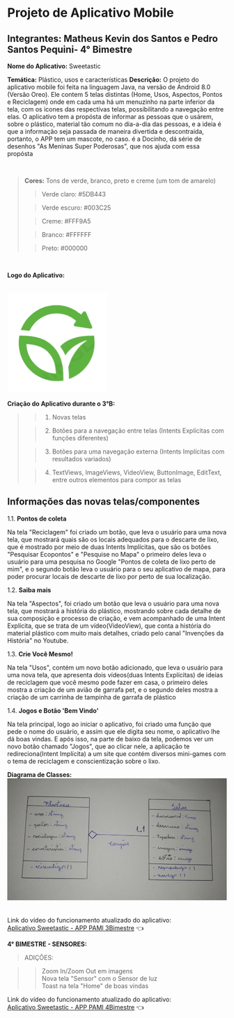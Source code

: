 # Projeto de Aplicativo Mobile
## Integrantes: Matheus Kevin dos Santos e Pedro Santos Pequini- 4° Bimestre

**Nome do Aplicativo:** Sweetastic

**Temática:** Plástico, usos e características
**Descrição:** O projeto do aplicativo mobile foi feita na linguagem Java, na versão de Android 8.0 (Versão Oreo). Ele contem 5 telas distintas 
(Home, Usos, Aspectos, Pontos e Reciclagem) onde em cada uma há um menuzinho na parte inferior da tela, com os icones das respectívas telas, 
possibilitando a navegação entre elas. O aplicativo tem a propósta de informar as pessoas que o usárem, sobre o plástico, material tão comum
no dia-a-dia das pessoas, e a ideia é que a informação seja passada de maneira divertida e descontraida, portanto, o APP tem um mascote, 
no caso. é a Docinho, dá série de desenhos "As Meninas Super Poderosas", que nos ajuda com essa propósta

<br>

> **Cores:** Tons de verde, branco, preto e creme (um tom de amarelo)
>> Verde claro: #5DB443
> 
>> Verde escuro: #003C25
> 
>> Creme: #FFF9A5
> 
>> Branco: #FFFFFF
>
>> Preto: #000000
<br>

**Logo do Aplicativo:**

<br>

  <img src="https://github.com/MKevin2/Sweetastic/blob/master/app/src/main/res/drawable/logo.png" width="230" height="230">
  
**Criação do Aplicativo durante o 3°B:**
>> 1. Novas telas
>
>> 2. Botões para a navegação entre telas (Intents Explícitas com funções diferentes)
>
>> 3. Botões para uma navegação externa (Intents Implícitas com resultados variados)
>
>> 4. TextViews, ImageViews, VideoView, ButtonImage, EditText, entre outros elementos para compor as telas

## Informações das novas telas/componentes
1.1. **Pontos de coleta** 
<p>
   Na tela "Reciclagem" foi criado um botão, que leva o usuário para uma nova tela, que mostrará quais são os locais adequados para o descarte de lixo, que é mostrado por meio de duas Intents Implícitas, que são os botões "Pesquisar Ecopontos" e "Pesquise no Mapa" o primeiro deles leva o usuário para uma pesquisa no Google "Pontos de coleta de lixo perto de mim", e o segundo botão leva o usuário para o seu aplicativo de mapa, para poder procurar locais de descarte de lixo por perto de sua localização.
</p>

1.2. **Saiba mais** 
<p>
  Na tela "Aspectos", foi criado um botão que leva o usuário para uma nova tela, que mostrará a história do plástico, mostrando sobre cada detalhe de sua composição e processo de criação, e vem acompanhado de uma Intent Explícita, que se trata de um vídeo(VideoView), que conta a história do material plástico com muito mais detalhes, criado pelo canal "Invenções da História" no Youtube.
</p>

1.3. **Crie Você Mesmo!** 
<p>
  Na tela "Usos", contém um novo botão adicionado, que leva o usuário para uma nova tela, que apresenta dois vídeos(duas Intents Explícitas) de ideias de reciclagem que você mesmo pode fazer em casa, o primeiro deles mostra a criação de um avião de garrafa pet, e o segundo deles mostra a criação de um carrinha de tampinha de garrafa de plástico
</p>

1.4. **Jogos e Botão 'Bem Vindo'** 
<p>
  Na tela principal, logo ao iniciar o aplicativo, foi criado uma função que pede o nome do usuário, e assim que ele digita seu nome, o aplicativo lhe dá boas vindas. E após isso, na parte de baixo da tela, podemos ver um novo botão chamado "Jogos", que ao clicar nele, a aplicação te redireciona(Intent Implícita) a um site que contém diversos mini-games com o tema de reciclagem e conscientização sobre o lixo.
</p>


**Diagrama de Classes:**
<br>
  <img src="https://github.com/MKevin2/Sweetastic/blob/master/IMG-20230808-WA0011.jpg" widht="260" height="280">   
<br>
<br>
Link do vídeo do funcionamento atualizado do aplicativo:  
[Aplicativo Sweetastic - APP PAMI 3Bimestre](https://youtu.be/bhckaZixTjE?si=5lLjrHaxY6rOlY2B) 👈

**4° BIMESTRE - SENSORES:**

>ADIÇÕES:

>> Zoom In/Zoom Out em imagens <br>
>> Nova tela "Sensor" com o Sensor de luz <br>
>> Toast na tela "Home" de boas vindas 

Link do vídeo do funcionamento atualizado do aplicativo:  
[Aplicativo Sweetastic - APP PAMI 4Bimestre](https://youtu.be/F7CjhElmIx4?feature=shared) 👈
